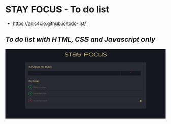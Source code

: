 # STAY FOCUS - To do list
* https://anic4cio.github.io/todo-list/
## _To do list with HTML, CSS and Javascript only_
<img src="todo-list-screenshot.png" alt="todo-list-screenshot">
